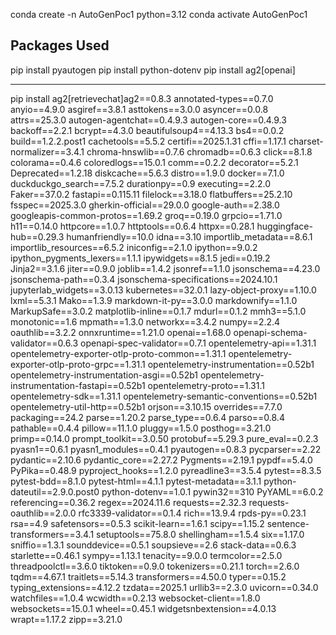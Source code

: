 conda create -n AutoGenPoc1 python=3.12
conda activate AutoGenPoc1



## Packages Used
pip install pyautogen
pip install python-dotenv
pip install ag2[openai]


-------
pip install ag2[retrievechat]ag2==0.8.3
annotated-types==0.7.0
anyio==4.9.0
asgiref==3.8.1
asttokens==3.0.0
asyncer==0.0.8
attrs==25.3.0
autogen-agentchat==0.4.9.3
autogen-core==0.4.9.3
backoff==2.2.1
bcrypt==4.3.0
beautifulsoup4==4.13.3
bs4==0.0.2
build==1.2.2.post1
cachetools==5.5.2
certifi==2025.1.31
cffi==1.17.1
charset-normalizer==3.4.1
chroma-hnswlib==0.7.6
chromadb==0.6.3
click==8.1.8
colorama==0.4.6
coloredlogs==15.0.1
comm==0.2.2
decorator==5.2.1
Deprecated==1.2.18
diskcache==5.6.3
distro==1.9.0
docker==7.1.0
duckduckgo_search==7.5.2
durationpy==0.9
executing==2.2.0
Faker==37.0.2
fastapi==0.115.11
filelock==3.18.0
flatbuffers==25.2.10
fsspec==2025.3.0
gherkin-official==29.0.0
google-auth==2.38.0
googleapis-common-protos==1.69.2
groq==0.19.0
grpcio==1.71.0
h11==0.14.0
httpcore==1.0.7
httptools==0.6.4
httpx==0.28.1
huggingface-hub==0.29.3
humanfriendly==10.0
idna==3.10
importlib_metadata==8.6.1
importlib_resources==6.5.2
iniconfig==2.1.0
ipython==9.0.2
ipython_pygments_lexers==1.1.1
ipywidgets==8.1.5
jedi==0.19.2
Jinja2==3.1.6
jiter==0.9.0
joblib==1.4.2
jsonref==1.1.0
jsonschema==4.23.0
jsonschema-path==0.3.4
jsonschema-specifications==2024.10.1
jupyterlab_widgets==3.0.13
kubernetes==32.0.1
lazy-object-proxy==1.10.0
lxml==5.3.1
Mako==1.3.9
markdown-it-py==3.0.0
markdownify==1.1.0
MarkupSafe==3.0.2
matplotlib-inline==0.1.7
mdurl==0.1.2
mmh3==5.1.0
monotonic==1.6
mpmath==1.3.0
networkx==3.4.2
numpy==2.2.4
oauthlib==3.2.2
onnxruntime==1.21.0
openai==1.68.0
openapi-schema-validator==0.6.3
openapi-spec-validator==0.7.1
opentelemetry-api==1.31.1
opentelemetry-exporter-otlp-proto-common==1.31.1
opentelemetry-exporter-otlp-proto-grpc==1.31.1
opentelemetry-instrumentation==0.52b1
opentelemetry-instrumentation-asgi==0.52b1
opentelemetry-instrumentation-fastapi==0.52b1
opentelemetry-proto==1.31.1
opentelemetry-sdk==1.31.1
opentelemetry-semantic-conventions==0.52b1
opentelemetry-util-http==0.52b1
orjson==3.10.15
overrides==7.7.0
packaging==24.2
parse==1.20.2
parse_type==0.6.4
parso==0.8.4
pathable==0.4.4
pillow==11.1.0
pluggy==1.5.0
posthog==3.21.0
primp==0.14.0
prompt_toolkit==3.0.50
protobuf==5.29.3
pure_eval==0.2.3
pyasn1==0.6.1
pyasn1_modules==0.4.1
pyautogen==0.8.3
pycparser==2.22
pydantic==2.10.6
pydantic_core==2.27.2
Pygments==2.19.1
pypdf==5.4.0
PyPika==0.48.9
pyproject_hooks==1.2.0
pyreadline3==3.5.4
pytest==8.3.5
pytest-bdd==8.1.0
pytest-html==4.1.1
pytest-metadata==3.1.1
python-dateutil==2.9.0.post0
python-dotenv==1.0.1
pywin32==310
PyYAML==6.0.2
referencing==0.36.2
regex==2024.11.6
requests==2.32.3
requests-oauthlib==2.0.0
rfc3339-validator==0.1.4
rich==13.9.4
rpds-py==0.23.1
rsa==4.9
safetensors==0.5.3
scikit-learn==1.6.1
scipy==1.15.2
sentence-transformers==3.4.1
setuptools==75.8.0
shellingham==1.5.4
six==1.17.0
sniffio==1.3.1
sounddevice==0.5.1
soupsieve==2.6
stack-data==0.6.3
starlette==0.46.1
sympy==1.13.1
tenacity==9.0.0
termcolor==2.5.0
threadpoolctl==3.6.0
tiktoken==0.9.0
tokenizers==0.21.1
torch==2.6.0
tqdm==4.67.1
traitlets==5.14.3
transformers==4.50.0
typer==0.15.2
typing_extensions==4.12.2
tzdata==2025.1
urllib3==2.3.0
uvicorn==0.34.0
watchfiles==1.0.4
wcwidth==0.2.13
websocket-client==1.8.0
websockets==15.0.1
wheel==0.45.1
widgetsnbextension==4.0.13
wrapt==1.17.2
zipp==3.21.0
